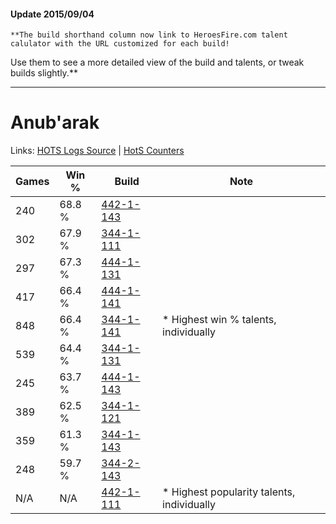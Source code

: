 #### Update 2015/09/04
    **The build shorthand column now link to HeroesFire.com talent calulator with the URL customized for each build!  
Use them to see a more detailed view of the build and talents, or tweak builds slightly.**

***

# Anub'arak

Links: [HOTS Logs Source](https://www.hotslogs.com/Sitewide/HeroDetails?Hero=Anub'arak) | [HotS Counters](http://hotscounters.com/#/hero/Anub'arak)

Games  | Win %  | Build     | Note
-----  | -----  | -----     | ----
240    | 68.8 % | [442-1-143](http://www.heroesfire.com/hots/talent-calculator/anubarak#t0oN) | 
302    | 67.9 % | [344-1-111](http://www.heroesfire.com/hots/talent-calculator/anubarak#pHXN) | 
297    | 67.3 % | [444-1-131](http://www.heroesfire.com/hots/talent-calculator/anubarak#t5gh) | 
417    | 66.4 % | [444-1-141](http://www.heroesfire.com/hots/talent-calculator/anubarak#t5gr) | 
848    | 66.4 % | [344-1-141](http://www.heroesfire.com/hots/talent-calculator/anubarak#pHXr) | * Highest win % talents, individually
539    | 64.4 % | [344-1-131](http://www.heroesfire.com/hots/talent-calculator/anubarak#pHXh) | 
245    | 63.7 % | [444-1-143](http://www.heroesfire.com/hots/talent-calculator/anubarak#t5gt) | 
389    | 62.5 % | [344-1-121](http://www.heroesfire.com/hots/talent-calculator/anubarak#pHXX) | 
359    | 61.3 % | [344-1-143](http://www.heroesfire.com/hots/talent-calculator/anubarak#pHXt) | 
248    | 59.7 % | [344-2-143](http://www.heroesfire.com/hots/talent-calculator/anubarak#pHnV) | 
N/A    | N/A    | [442-1-111](http://www.heroesfire.com/hots/talent-calculator/anubarak#t0nt) | * Highest popularity talents, individually
